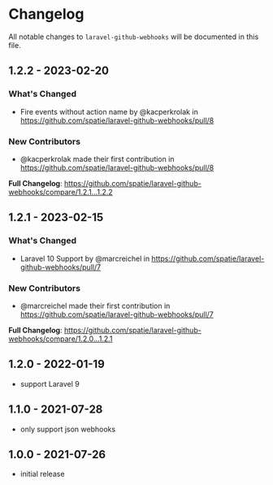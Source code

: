 # Changelog

All notable changes to `laravel-github-webhooks` will be documented in this file.

## 1.2.2 - 2023-02-20

### What's Changed

- Fire events without action name by @kacperkrolak in https://github.com/spatie/laravel-github-webhooks/pull/8

### New Contributors

- @kacperkrolak made their first contribution in https://github.com/spatie/laravel-github-webhooks/pull/8

**Full Changelog**: https://github.com/spatie/laravel-github-webhooks/compare/1.2.1...1.2.2

## 1.2.1 - 2023-02-15

### What's Changed

- Laravel 10 Support by @marcreichel in https://github.com/spatie/laravel-github-webhooks/pull/7

### New Contributors

- @marcreichel made their first contribution in https://github.com/spatie/laravel-github-webhooks/pull/7

**Full Changelog**: https://github.com/spatie/laravel-github-webhooks/compare/1.2.0...1.2.1

## 1.2.0 - 2022-01-19

- support Laravel 9

## 1.1.0 - 2021-07-28

- only support json webhooks

## 1.0.0 - 2021-07-26

- initial release
